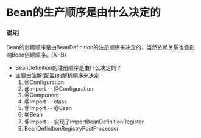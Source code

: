 # Bean的生产顺序是由什么决定的

### 说明
Bean的创建顺序是由BeanDefinition的注册顺序来决定的，当然依赖关系也会影响Bean创建顺序。(A -B)

- BeanDefinition的注册顺序是由什么决定的？
- 主要由注解(配置)的解析顺序来决定：
  1. @Configuration
  2. @import --  @Configuration
  3. @Component
  4. @Import -- class
  5. @Import -- @Bean
  6. @Bean
  7. @Import -- 实现了ImportBeanDefinitionRegister
  8. BeanDefinitionRegistryPostProcessor